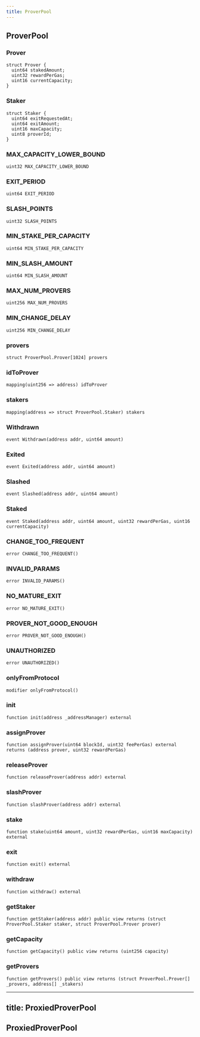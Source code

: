 ```yaml
---
title: ProverPool
---
```


## ProverPool

### Prover

```solidity
struct Prover {
  uint64 stakedAmount;
  uint32 rewardPerGas;
  uint16 currentCapacity;
}
```

### Staker

```solidity
struct Staker {
  uint64 exitRequestedAt;
  uint64 exitAmount;
  uint16 maxCapacity;
  uint8 proverId;
}
```

### MAX_CAPACITY_LOWER_BOUND

```solidity
uint32 MAX_CAPACITY_LOWER_BOUND
```

### EXIT_PERIOD

```solidity
uint64 EXIT_PERIOD
```

### SLASH_POINTS

```solidity
uint32 SLASH_POINTS
```

### MIN_STAKE_PER_CAPACITY

```solidity
uint64 MIN_STAKE_PER_CAPACITY
```

### MIN_SLASH_AMOUNT

```solidity
uint64 MIN_SLASH_AMOUNT
```

### MAX_NUM_PROVERS

```solidity
uint256 MAX_NUM_PROVERS
```

### MIN_CHANGE_DELAY

```solidity
uint256 MIN_CHANGE_DELAY
```

### provers

```solidity
struct ProverPool.Prover[1024] provers
```

### idToProver

```solidity
mapping(uint256 => address) idToProver
```

### stakers

```solidity
mapping(address => struct ProverPool.Staker) stakers
```

### Withdrawn

```solidity
event Withdrawn(address addr, uint64 amount)
```

### Exited

```solidity
event Exited(address addr, uint64 amount)
```

### Slashed

```solidity
event Slashed(address addr, uint64 amount)
```

### Staked

```solidity
event Staked(address addr, uint64 amount, uint32 rewardPerGas, uint16 currentCapacity)
```

### CHANGE_TOO_FREQUENT

```solidity
error CHANGE_TOO_FREQUENT()
```

### INVALID_PARAMS

```solidity
error INVALID_PARAMS()
```

### NO_MATURE_EXIT

```solidity
error NO_MATURE_EXIT()
```

### PROVER_NOT_GOOD_ENOUGH

```solidity
error PROVER_NOT_GOOD_ENOUGH()
```

### UNAUTHORIZED

```solidity
error UNAUTHORIZED()
```

### onlyFromProtocol

```solidity
modifier onlyFromProtocol()
```

### init

```solidity
function init(address _addressManager) external
```

### assignProver

```solidity
function assignProver(uint64 blockId, uint32 feePerGas) external returns (address prover, uint32 rewardPerGas)
```

### releaseProver

```solidity
function releaseProver(address addr) external
```

### slashProver

```solidity
function slashProver(address addr) external
```

### stake

```solidity
function stake(uint64 amount, uint32 rewardPerGas, uint16 maxCapacity) external
```

### exit

```solidity
function exit() external
```

### withdraw

```solidity
function withdraw() external
```

### getStaker

```solidity
function getStaker(address addr) public view returns (struct ProverPool.Staker staker, struct ProverPool.Prover prover)
```

### getCapacity

```solidity
function getCapacity() public view returns (uint256 capacity)
```

### getProvers

```solidity
function getProvers() public view returns (struct ProverPool.Prover[] _provers, address[] _stakers)
```

---

## title: ProxiedProverPool

## ProxiedProverPool
